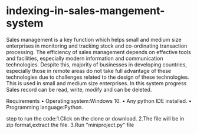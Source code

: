 # indexing-in-sales-mangement-system
Sales management is a key function which helps small and medium size enterprises in monitoring and tracking stock and co-ordinating transaction processing. The efficiency of sales management depends on effective tools and facilities, especially modern information and communication technologies. Despite this, majority of businesses in developing countries, especially those in remote areas do not take full advantage of these technologies due to challenges related to the design of these technologies. This is used in small and medium size enterprises. In this system progress Sales record can be read, write, modify and can be deleted.

Requirements • Operating system:Windows 10. • Any python IDE installed. • Programming language:Python.

step to run the code:1.Click on the clone or download. 2.The file will be in zip format,extract the file. 3.Run "miniproject.py" file
